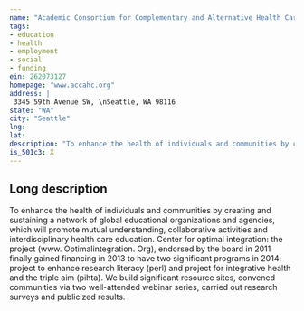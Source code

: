 ```yaml
---
name: "Academic Consortium for Complementary and Alternative Health Care"
tags:
- education
- health
- employment
- social
- funding
ein: 262073127
homepage: "www.accahc.org"
address: |
 3345 59th Avenue SW, \nSeattle, WA 98116
state: "WA"
city: "Seattle"
lng: 
lat: 
description: "To enhance the health of individuals and communities by creating and sustaining a network of global educational organizations and agencies, which will promote mutual understanding, collaborative activities and interdisciplinary health care education. "
is_501c3: X
---
```


## Long description

To enhance the health of individuals and communities by creating and sustaining a network of global educational organizations and agencies, which will promote mutual understanding, collaborative activities and interdisciplinary health care education. Center for optimal integration: the project (www. Optimalintegration. Org), endorsed by the board in 2011 finally gained financing in 2013 to have two significant programs in 2014: project to enhance research literacy (perl) and project for integrative health and the triple aim (pihta). We build significant resource sites, convened communities via two well-attended webinar series, carried out research surveys and publicized results. 
